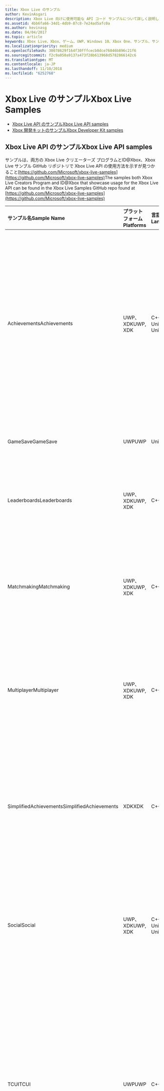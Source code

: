 ```yaml
---
title: Xbox Live のサンプル
author: KevinAsgari
description: Xbox Live 向けに使用可能な API コード サンプルについて詳しく説明します。
ms.assetid: 4bb6fa66-34d1-4db9-87c8-7e24ad5afc0a
ms.author: kevinasg
ms.date: 04/04/2017
ms.topic: article
keywords: Xbox Live、Xbox、ゲーム、UWP、Windows 10、Xbox One、サンプル、サンプル
ms.localizationpriority: medium
ms.openlocfilehash: 30078629f164f30fffcecb0dce76046b896c21f6
ms.sourcegitcommit: f2c9a050a9137a473f28b613968d5782866142c6
ms.translationtype: MT
ms.contentlocale: ja-JP
ms.lasthandoff: 11/10/2018
ms.locfileid: "6252768"
---
```

# <a name="xbox-live-samples"></a><span data-ttu-id="00989-104">Xbox Live のサンプル</span><span class="sxs-lookup"><span data-stu-id="00989-104">Xbox Live Samples</span></span>

* [<span data-ttu-id="00989-105">Xbox Live API のサンプル</span><span class="sxs-lookup"><span data-stu-id="00989-105">Xbox Live API samples</span></span>](#xbox-live-api-samples)
* [<span data-ttu-id="00989-106">Xbox 開発キットのサンプル</span><span class="sxs-lookup"><span data-stu-id="00989-106">Xbox Developer Kit samples</span></span>](#xdk-samples)

## <a name="xbox-live-api-samples"></a><span data-ttu-id="00989-107">Xbox Live API のサンプル</span><span class="sxs-lookup"><span data-stu-id="00989-107">Xbox Live API samples</span></span>
<span data-ttu-id="00989-108">サンプルは、両方の Xbox Live クリエーターズ プログラムとID@Xbox、Xbox Live サンプル GitHub リポジトリで Xbox Live API の使用方法を示すが見つかること[https://github.com/Microsoft/xbox-live-samples](https://github.com/Microsoft/xbox-live-samples)</span><span class="sxs-lookup"><span data-stu-id="00989-108">The samples both Xbox Live Creators Program and ID@Xbox that showcase usage for the Xbox Live API can be found in the Xbox Live Samples GitHub repo found at [https://github.com/Microsoft/xbox-live-samples](https://github.com/Microsoft/xbox-live-samples)</span></span>

| <span data-ttu-id="00989-109">サンプル名</span><span class="sxs-lookup"><span data-stu-id="00989-109">Sample Name</span></span>             | <span data-ttu-id="00989-110">プラットフォーム</span><span class="sxs-lookup"><span data-stu-id="00989-110">Platforms</span></span> | <span data-ttu-id="00989-111">言語</span><span class="sxs-lookup"><span data-stu-id="00989-111">Languages</span></span>                     | <span data-ttu-id="00989-112">説明</span><span class="sxs-lookup"><span data-stu-id="00989-112">Description</span></span>                                                                                                                                                                                                           |
|:------------------------|:----------|:------------------------------|:----------------------------------------------------------------------------------------------------------------------------------------------------------------------------------------------------------------------|
| <span data-ttu-id="00989-113">Achievements</span><span class="sxs-lookup"><span data-stu-id="00989-113">Achievements</span></span>            | <span data-ttu-id="00989-114">UWP、XDK</span><span class="sxs-lookup"><span data-stu-id="00989-114">UWP, XDK</span></span> | <span data-ttu-id="00989-115">C++11、Unity</span><span class="sxs-lookup"><span data-stu-id="00989-115">C++11, Unity</span></span>                   | <span data-ttu-id="00989-116">サインインしている Xbox LIVE ユーザーの実績情報を取得し、ユーザーの統計情報を変更するイベントを送信して実績を獲得する方法を示します。</span><span class="sxs-lookup"><span data-stu-id="00989-116">Shows you how to get achievement information for a signed-in Xbox LIVE user and send an event that changes the user’s statistics which can lead to earning an achievement.</span></span> |
| <span data-ttu-id="00989-117">GameSave</span><span class="sxs-lookup"><span data-stu-id="00989-117">GameSave</span></span>                | <span data-ttu-id="00989-118">UWP</span><span class="sxs-lookup"><span data-stu-id="00989-118">UWP</span></span>      | <span data-ttu-id="00989-119">Unity</span><span class="sxs-lookup"><span data-stu-id="00989-119">Unity</span></span>                          | <span data-ttu-id="00989-120">接続ストレージの使用方法を示します。</span><span class="sxs-lookup"><span data-stu-id="00989-120">Shows you how use Connected Storage</span></span> |
| <span data-ttu-id="00989-121">Leaderboards</span><span class="sxs-lookup"><span data-stu-id="00989-121">Leaderboards</span></span>            | <span data-ttu-id="00989-122">UWP、XDK</span><span class="sxs-lookup"><span data-stu-id="00989-122">UWP, XDK</span></span> | <span data-ttu-id="00989-123">C++11</span><span class="sxs-lookup"><span data-stu-id="00989-123">C++11</span></span>                          | <span data-ttu-id="00989-124">ランキング情報を取得および変更する方法を示します。</span><span class="sxs-lookup"><span data-stu-id="00989-124">Shows you how to get and change leaderboard information</span></span> |
| <span data-ttu-id="00989-125">Matchmaking</span><span class="sxs-lookup"><span data-stu-id="00989-125">Matchmaking</span></span>             | <span data-ttu-id="00989-126">UWP、XDK</span><span class="sxs-lookup"><span data-stu-id="00989-126">UWP, XDK</span></span> | <span data-ttu-id="00989-127">C++11</span><span class="sxs-lookup"><span data-stu-id="00989-127">C++11</span></span>                          | <span data-ttu-id="00989-128">一般的なマッチメイキング シナリオを管理するための API のセットを使用する方法を示します。</span><span class="sxs-lookup"><span data-stu-id="00989-128">Shows you how to use a set of APIs for managing common matchmaking scenarios.</span></span> |
| <span data-ttu-id="00989-129">Multiplayer</span><span class="sxs-lookup"><span data-stu-id="00989-129">Multiplayer</span></span>             | <span data-ttu-id="00989-130">UWP、XDK</span><span class="sxs-lookup"><span data-stu-id="00989-130">UWP, XDK</span></span> | <span data-ttu-id="00989-131">C++11</span><span class="sxs-lookup"><span data-stu-id="00989-131">C++11</span></span>                          | <span data-ttu-id="00989-132">一般的なマルチプレイヤー シナリオを管理するための API のセットを使用する方法を示します。</span><span class="sxs-lookup"><span data-stu-id="00989-132">Shows you how to use a set of APIs for managing common multiplayer scenarios.</span></span> |
| <span data-ttu-id="00989-133">SimplifiedAchievements</span><span class="sxs-lookup"><span data-stu-id="00989-133">SimplifiedAchievements</span></span>  | <span data-ttu-id="00989-134">XDK</span><span class="sxs-lookup"><span data-stu-id="00989-134">XDK</span></span>      | <span data-ttu-id="00989-135">C++11</span><span class="sxs-lookup"><span data-stu-id="00989-135">C++11</span></span>                          | <span data-ttu-id="00989-136">サインインしている Xbox LIVE ユーザーの実績情報を取得し、実績を獲得する API を呼び出す方法を示します。</span><span class="sxs-lookup"><span data-stu-id="00989-136">Shows you how to get achievement information for a signed-in Xbox LIVE user and call an API to earn an achievement.</span></span> |
| <span data-ttu-id="00989-137">Social</span><span class="sxs-lookup"><span data-stu-id="00989-137">Social</span></span>                  | <span data-ttu-id="00989-138">UWP、XDK</span><span class="sxs-lookup"><span data-stu-id="00989-138">UWP, XDK</span></span> | <span data-ttu-id="00989-139">C++11、Unity</span><span class="sxs-lookup"><span data-stu-id="00989-139">C++11, Unity</span></span>                   | <span data-ttu-id="00989-140">Xbox LIVE Social API を使用して Xbox LIVE ユーザーのソーシャル関係を取得する方法を示します。</span><span class="sxs-lookup"><span data-stu-id="00989-140">Shows you how to get an Xbox LIVE user’s social relationships using the Xbox LIVE Social API.</span></span> |
| <span data-ttu-id="00989-141">TCUI</span><span class="sxs-lookup"><span data-stu-id="00989-141">TCUI</span></span>                    | <span data-ttu-id="00989-142">UWP</span><span class="sxs-lookup"><span data-stu-id="00989-142">UWP</span></span>      | <span data-ttu-id="00989-143">C++11</span><span class="sxs-lookup"><span data-stu-id="00989-143">C++11</span></span>                          | <span data-ttu-id="00989-144">ストック UI である、タイトルが呼び出せる UI を使用する方法を示します。これらの UI を使用して、フレンドの招待やユーザー選択ウィンドウの表示など、一般的なシナリオを実行できます。</span><span class="sxs-lookup"><span data-stu-id="00989-144">Shows you how to use the title callable UI which is stock UI that you can use to do common scenarios such as inviting a friend, showing a people picker, etc.</span></span> |
| <span data-ttu-id="00989-145">TitleStorage</span><span class="sxs-lookup"><span data-stu-id="00989-145">TitleStorage</span></span>            | <span data-ttu-id="00989-146">UWP、XDK</span><span class="sxs-lookup"><span data-stu-id="00989-146">UWP, XDK</span></span> | <span data-ttu-id="00989-147">C++11</span><span class="sxs-lookup"><span data-stu-id="00989-147">C++11</span></span>                          | <span data-ttu-id="00989-148">タイトル ストレージ サービスでクォータ情報とディレクトリのリストをクエリする方法や、ファイルをダウンロード、アップロード、および削除する方法を示します。</span><span class="sxs-lookup"><span data-stu-id="00989-148">Shows you how to query the Title Storage service for quota information and directory listings, as well as download, upload and delete files.</span></span> |

## <a name="xdk-samples"></a><span data-ttu-id="00989-149">XDK のサンプル</span><span class="sxs-lookup"><span data-stu-id="00989-149">XDK samples</span></span>
<span data-ttu-id="00989-150">一部の Xbox Live サンプルを含む XDK サンプルは、GDN でホストされています。</span><span class="sxs-lookup"><span data-stu-id="00989-150">The XDK samples including some Xbox Live samples are hosted on GDNP.</span></span> <span data-ttu-id="00989-151">アクセスするには、担当のデベロッパー アカウント マネージャーにお問い合わせください。</span><span class="sxs-lookup"><span data-stu-id="00989-151">Contact your developer account manager for access.</span></span>
